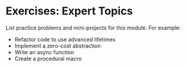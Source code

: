 # Exercises: Expert Topics

List practice problems and mini-projects for this module. For example:

- Refactor code to use advanced lifetimes
- Implement a zero-cost abstraction
- Write an async function
- Create a procedural macro